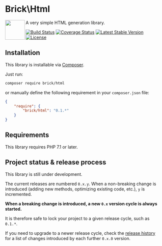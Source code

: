 # Brick\Html

<img src="https://raw.githubusercontent.com/brick/brick/master/logo.png" alt="" align="left" height="64">

A very simple HTML generation library.

[![Build Status](https://secure.travis-ci.org/brick/html.svg?branch=master)](http://travis-ci.org/brick/html)
[![Coverage Status](https://coveralls.io/repos/brick/html/badge.svg?branch=master)](https://coveralls.io/r/brick/html?branch=master)
[![Latest Stable Version](https://poser.pugx.org/brick/html/v/stable)](https://packagist.org/packages/brick/html)
[![License](https://img.shields.io/badge/license-MIT-blue.svg)](http://opensource.org/licenses/MIT)

## Installation

This library is installable via [Composer](https://getcomposer.org/).

Just run:

```bash
composer require brick/html
```

or manually define the following requirement in your `composer.json` file:

```json
{
    "require": {
        "brick/html": "0.1.*"
    }
}
```

## Requirements

This library requires PHP 7.1 or later.

## Project status & release process

This library is still under development.

The current releases are numbered `0.x.y`. When a non-breaking change is introduced (adding new methods, optimizing existing code, etc.), `y` is incremented.

**When a breaking change is introduced, a new `0.x` version cycle is always started.**

It is therefore safe to lock your project to a given release cycle, such as `0.1.*`.

If you need to upgrade to a newer release cycle, check the [release history](https://github.com/brick/html/releases) for a list of changes introduced by each further `0.x.0` version.

